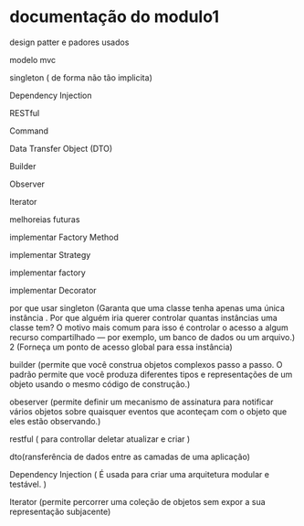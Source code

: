 # documentação do modulo1
design patter e padores usados 

modelo mvc 

singleton ( de forma não tão implicita) 

Dependency Injection

 RESTful

 Command

 Data Transfer Object (DTO)

 Builder

 Observer

 Iterator

melhoreias futuras 

implementar  Factory Method

implementar Strategy

implementar factory 

implementar Decorator

por que usar 
singleton (Garanta que uma classe tenha apenas uma única instância . Por que alguém iria querer controlar quantas instâncias uma classe tem? O motivo mais comum para isso é controlar o acesso a algum recurso compartilhado — por exemplo, um banco de dados ou um arquivo.)
2 (Forneça um ponto de acesso global para essa instância)

builder (permite que você construa objetos complexos passo a passo. O padrão permite que você produza diferentes tipos e representações de um objeto usando o mesmo código de construção.)

obeserver (permite definir um mecanismo de assinatura para notificar vários objetos sobre quaisquer eventos que aconteçam com o objeto que eles estão observando.)

restful ( para controllar deletar atualizar e criar )

dto(ransferência de dados entre as camadas de uma aplicação)

Dependency Injection ( É usada para criar uma arquitetura modular e testável. )

Iterator (permite percorrer uma coleção de objetos sem expor a sua representação subjacente)
 
